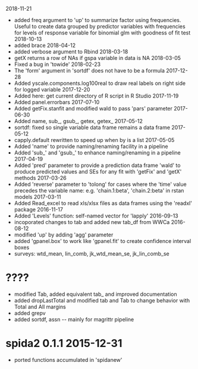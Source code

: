 2018-11-21
* added freq argument to 'up' to summarize factor using frequencies. Useful to create data grouped by predictor variables with frequencies for levels of response variable for binomial glm with goodness of fit test 
2018-10-13
* added brace
2018-04-12
* added verbose argument to Rbind
2018-03-18
* getX returns a row of NAs if gspa variable in data is NA
2018-03-05
* Fixed a bug in 'towide'
2018-02-23
* The 'form' argument in 'sortdf' does not have to be a formula 
2017-12-28
* Added yscale.components.log100real to draw real labels on right side for logged variable
2017-12-20
* Added here: get current directory of R script in R Studio
2017-11-19
* Added panel.errorbars
2017-07-10
* Added getFix.stanfit and modified wald to pass 'pars' parameter
2017-06-30
* Added name, sub_, gsub_, getex, getex_
2017-05-12
* sortdf:  fixed so single variable data frame remains a data frame
2017-05-12
* capply.default rewritten to speed up when by is a list
2017-05-05
* Added 'name' to provide naming/renaming facility in a pipeline
* Added 'sub_' and 'gsub_' to enhance naming/renaming in a pipeline
2017-04-19
* Added 'pred' parameter to provide a prediction data frame 'wald' to produce predicted values and SEs for any fit with 'getFix' and 'getX' methods 
2017-03-26
* Added 'reverse' parameter to 'tolong' for cases where the 'time' value precedes the variable name: e.g. 'chain.1:beta', 'chain.2:beta' in rstan models
2017-03-11
* Added Read_excel to read xls/xlsx files as data frames using the 'readxl' package
2016-11-17
* Added 'Levels' function: self-named vector for 'lapply'
2016-09-13
* incoporated changes to tab and added new tab_df from WWCa
2016-08-12
* modified 'up' by adding 'agg' parameter
* added 'gpanel.box' to work like 'gpanel.fit' to create confidence interval boxes
* surveys: wtd_mean, lin_comb, jk_wtd_mean_se, jk_lin_comb_se
# ????
* modified Tab, added equivalent tab_ and improved documentation
* added dropLastTotal and modified tab and Tab to change behavior with Total and All margins
* added grepv
* added sortdf, assn -- mainly for magrittr pipeline

# spida2 0.1.1 2015-12-31

* ported functions accumulated in 'spidanew'

